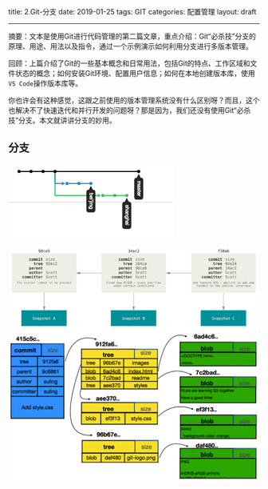 title: 2.Git-分支
date: 2019-01-25
tags: GIT
categories: 配置管理
layout: draft

------

摘要：文本是使用Git进行代码管理的第二篇文章，重点介绍：Git“必杀技”分支的原理、用途、用法以及指令，通过一个示例演示如何利用分支进行多版本管理。

<!-- more -->

回顾：上篇介绍了Git的一些基本概念和日常用法，包括Git的特点、工作区域和文件状态的概念；如何安装Git环境、配置用户信息；如何在本地创建版本库，使用`VS Code`操作版本库等。

你也许会有这种感觉，这跟之前使用的版本管理系统没有什么区别呀？而且，这个也解决不了快速迭代和并行开发的问题呀？那是因为，我们还没有使用Git“必杀技”分支。本文就讲讲分支的妙用。

## 分支

![github-network](./assets/github-network.png)



![commits-and-parents](./assets/commits-and-parents.png)![blob-tree-commit](./assets/blob-tree-commit.png)





